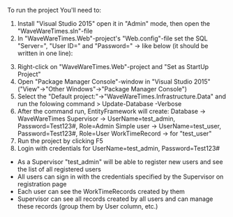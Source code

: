 ﻿
To run the project You'll need to:

1. Install "Visual Studio 2015" open it in "Admin" mode, then open the "WaveWareTimes.sln"-file 
2. In "WaveWareTimes.Web"-project's "Web.config"-file set the SQL "Server=", "User ID=" and "Password=" -> like below (it should be written in one line):

<add name="IdentityDbConnection" connectionString="Server=(localdb)\v12.0;Database=WaveWareTimes;User ID=sa;Password=pass;Trusted_Connection=False;Encrypt=False;TrustServerCertificate=False;MultipleActiveResultSets=True;" providerName="System.Data.SqlClient" />

 
3. Right-click on "WaveWareTimes.Web"-project and "Set as StartUp Project"
4. Open "Package Manager Console"-window in "Visual Studio 2015" ("View"->"Other Windows"->"Package Manager Console")
5. Select the "Default project:"->"WaveWareTimes.Infrastructure.Data" and run the folowing command > Update-Database -Verbose
6. After the command run, EntityFramework will create:
      Database -> WaveWareTimes
      Supervisor -> UserName=test_admin, Password=Test123#, Role=Admin
      Simple user -> UserName=test_user, Password=Test123#, Role=User
      WorkTimeRecord -> for "test_user"
7. Run the project by clicking F5
8. Login with credentials for UserName=test_admin, Password=Test123#
- As a Supervisor "test_admin" will be able to register new users and see the list of all registered users
- All users can sign in with the credentials specified by the Supervisor on registration page
- Each user can see the WorkTimeRecords created by them
- Supervisor can see all records created by all users and can manage these records (group them by User column, etc.)